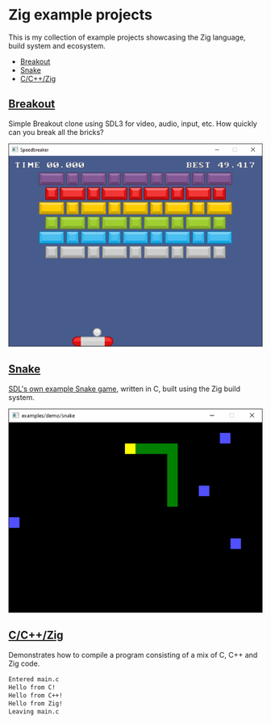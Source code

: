 <!--
© 2024 Carl Åstholm
SPDX-License-Identifier: MIT
-->

# Zig example projects

This is my collection of example projects showcasing the Zig language, build system and ecosystem.

- [Breakout](#breakout)
- [Snake](#snake)
- [C/C++/Zig](#cczig)


## [Breakout](breakout)

Simple Breakout clone using SDL3 for video, audio, input, etc. How quickly can you break all the bricks?

![Preview](breakout/preview.gif)

## [Snake](snake)

[SDL's own example Snake game](https://examples.libsdl.org/SDL3/demo/01-snake/), written in C, built using the Zig build system.

![Preview](snake/preview.gif)

## [C/C++/Zig](c-cpp-zig)

Demonstrates how to compile a program consisting of a mix of C, C++ and Zig code.

```
Entered main.c
Hello from C!
Hello from C++!
Hello from Zig!
Leaving main.c
```

